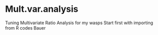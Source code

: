 # Mult.var.analysis
Tuning Multivariate Ratio Analysis for my wasps
Start first with importing from R codes Bauer
